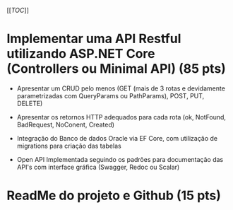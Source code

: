 [[_TOC_]]

# Implementar uma API Restful utilizando ASP.NET Core (Controllers ou Minimal API) (85 pts)

- Apresentar um CRUD pelo menos (GET (mais de 3 rotas e devidamente parametrizadas com QueryParams ou PathParams), POST, PUT, DELETE)

- Apresentar os retornos HTTP adequados para cada rota (ok, NotFound, BadRequest, NoConent, Created)

- Integração do Banco de dados Oracle via EF Core, com utilização de migrations para criação das tabelas

- Open API Implementada seguindo os padrões para documentação das API's com interface gráfica (Swagger, Redoc ou Scalar)

# ReadMe do projeto e Github (15 pts)